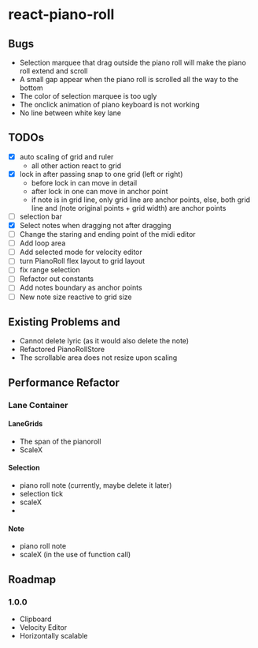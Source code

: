 # react-piano-roll

## Bugs
- Selection marquee that drag outside the piano roll will make the piano roll extend and scroll
- A small gap appear when the piano roll is scrolled all the way to the bottom
- The color of selection marquee is too ugly
- The onclick animation of piano keyboard is not working
- No line between white key lane

## TODOs

- [x] auto scaling of grid and ruler
  - all other action react to grid
- [x] lock in after passing snap to one grid (left or right)
  - before lock in can move in detail
  - after lock in one can move in anchor point
  - if note is in grid line, only grid line are anchor points, else, both grid line and (note original points + grid width) are anchor points
- [ ] selection bar
- [x] Select notes when dragging not after dragging
- [ ] Change the staring and ending point of the midi editor
- [ ] Add loop area
- [ ] Add selected mode for velocity editor
- [ ] turn PianoRoll flex layout to grid layout
- [ ] fix range selection
- [ ] Refactor out constants
- [ ] Add notes boundary as anchor points
- [ ] New note size reactive to grid size

## Existing Problems and

- Cannot delete lyric (as it would also delete the note)
- Refactored PianoRollStore
- The scrollable area does not resize upon scaling

## Performance Refactor

### Lane Container

#### LaneGrids

- The span of the pianoroll
- ScaleX

#### Selection

- piano roll note (currently, maybe delete it later)
- selection tick
- scaleX
-

#### Note

- piano roll note
- scaleX (in the use of function call)

## Roadmap

### 1.0.0
- Clipboard
- Velocity Editor
- Horizontally scalable